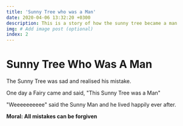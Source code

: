 ```yaml
---
title: 'Sunny Tree who was a Man'
date: 2020-04-06 13:32:20 +0300
description: This is a story of how the sunny tree became a man
img: # Add image post (optional)
index: 2
---
```


# Sunny Tree Who Was A Man

The Sunny Tree was sad and realised his mistake.

One day a Fairy came and said, "This Sunny Tree was a Man" 

"Weeeeeeeeee" said the Sunny Man and he lived happily ever after. 


**Moral: All mistakes can be forgiven**
